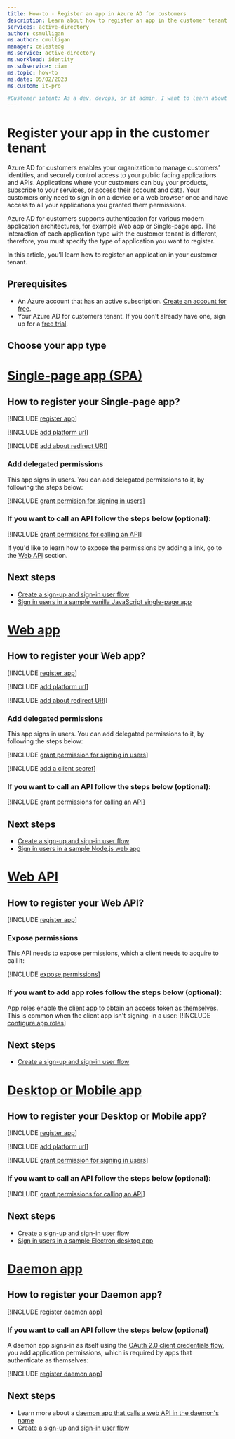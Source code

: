 ```yaml
---
title: How-to - Register an app in Azure AD for customers
description: Learn about how to register an app in the customer tenant.
services: active-directory
author: csmulligan
ms.author: cmulligan
manager: celestedg
ms.service: active-directory
ms.workload: identity
ms.subservice: ciam
ms.topic: how-to
ms.date: 05/02/2023
ms.custom: it-pro

#Customer intent: As a dev, devops, or it admin, I want to learn about how to register an app on the Microsoft Entra admin center.
---
```

# Register your app in the customer tenant

Azure AD for customers enables your organization to manage customers’ identities, and securely control access to your public facing applications and APIs. Applications where your customers can buy your products, subscribe to your services, or access their account and data.  Your customers only need to sign in on a device or a web browser once and have access to all your applications you granted them permissions.

Azure AD for customers supports authentication for various modern application architectures, for example Web app or Single-page app. The interaction of each application type with the customer tenant is different, therefore, you must specify the type of application you want to register.

In this article, you’ll learn how to register an application in your customer tenant.

## Prerequisites

- An Azure account that has an active subscription. [Create an account for free](https://azure.microsoft.com/free/?WT.mc_id=A261C142F).
- Your Azure AD for customers tenant. If you don't already have one, sign up for a [free trial](https://aka.ms/ciam-free-trial?wt.mc_id=ciamcustomertenantfreetrial_linkclick_content_cnl).

## Choose your app type

# [Single-page app (SPA)](#tab/spa)
## How to register your Single-page app?

[!INCLUDE [register app](../customers/includes/register-app/register-client-app-common.md)]

[!INCLUDE [add platform url](../customers/includes/register-app/add-platform-redirect-url-spa-common.md)] 

[!INCLUDE [add about redirect URI](../customers/includes/register-app/about-redirect-url.md)]  

### Add delegated permissions
This app signs in users. You can add delegated permissions to it, by following the steps below:

[!INCLUDE [grant permision for signing in users](../customers/includes/register-app/grant-api-permission-sign-in.md)] 

### If you want to call an API follow the steps below (optional):
[!INCLUDE [grant permisions for calling an API](../customers/includes/register-app/grant-api-permission-call-api.md)] 

If you'd like to learn how to expose the permissions by adding a link, go to the [Web API](how-to-register-ciam-app.md?tabs=webapi) section.

## Next steps
 
- [Create a sign-up and sign-in user flow](how-to-user-flow-sign-up-sign-in-customers.md)
- [Sign in users in a sample vanilla JavaScript single-page app](how-to-single-page-app-vanillajs-sample-sign-in.md) 

# [Web app](#tab/webapp)
## How to register your Web app?

[!INCLUDE [register app](../customers/includes/register-app/register-client-app-common.md)]

[!INCLUDE [add platform url](../customers/includes/register-app/add-platform-redirect-url-web-app-common.md)] 

[!INCLUDE [add about redirect URI](../customers/includes/register-app/about-redirect-url.md)] 

### Add delegated permissions
This app signs in users. You can add delegated permissions to it, by following the steps below:

[!INCLUDE [grant permission for signing in users](../customers/includes/register-app/grant-api-permission-sign-in.md)] 

[!INCLUDE [add a client secret](../customers/includes/register-app/add-app-client-secret.md)]

### If you want to call an API follow the steps below (optional):
[!INCLUDE [grant permissions for calling an API](../customers/includes/register-app/grant-api-permission-call-api.md)] 

## Next steps
 
- [Create a sign-up and sign-in user flow](how-to-user-flow-sign-up-sign-in-customers.md)
- [Sign in users in a sample Node.js web app](how-to-web-app-node-sample-sign-in.md) 

# [Web API](#tab/webapi)
## How to register your Web API?

[!INCLUDE [register app](../customers/includes/register-app/register-api-app.md)]

### Expose permissions
This API needs to expose permissions, which a client needs to acquire to call it:

[!INCLUDE [expose permissions](../customers/includes/register-app/add-api-scopes.md)]

### If you want to add app roles follow the steps below (optional):

App roles enable the client app to obtain an access token as themselves. This is common when the client app isn't signing-in a user:
[!INCLUDE [configure app roles](../customers/includes/register-app/add-app-role.md)]

## Next steps
 
- [Create a sign-up and sign-in user flow](how-to-user-flow-sign-up-sign-in-customers.md) 

# [Desktop or Mobile app](#tab/desktopmobileapp)
## How to register your Desktop or Mobile app?

[!INCLUDE [register app](../customers/includes/register-app/register-client-app-common.md)]

[!INCLUDE [add platform url](../customers/includes/register-app/add-platform-redirect-url-mobile-desktop-common.md)]

[!INCLUDE [grant permission for signing in users](../customers/includes/register-app/grant-api-permission-sign-in.md)]

### If you want to call an API follow the steps below (optional):
[!INCLUDE [grant permissions for calling an API](../customers/includes/register-app/grant-api-permission-call-api.md)] 

## Next steps
 
- [Create a sign-up and sign-in user flow](how-to-user-flow-sign-up-sign-in-customers.md)
- [Sign in users in a sample Electron desktop app](how-to-desktop-app-electron-sample-sign-in.md) 

# [Daemon app](#tab/daemonapp)
## How to register your Daemon app?

[!INCLUDE [register daemon app](../customers/includes/register-app/register-daemon-app.md)]

### If you want to call an API follow the steps below (optional)
A daemon app signs-in as itself using the [OAuth 2.0 client credentials flow](/azure/active-directory/develop/v2-oauth2-client-creds-grant-flow), you add application permissions, which is required by apps that authenticate as themselves:

[!INCLUDE [register daemon app](../customers/includes/register-app/grant-api-permissions-app-permissions.md)]

## Next steps
 
- Learn more about a [daemon app that calls a web API in the daemon's name](/azure/active-directory/develop/authentication-flows-app-scenarios#daemon-app-that-calls-a-web-api-in-the-daemons-name)
- [Create a sign-up and sign-in user flow](how-to-user-flow-sign-up-sign-in-customers.md)
